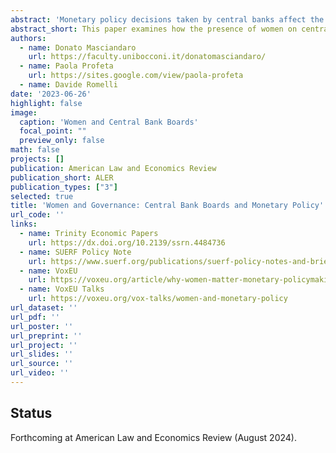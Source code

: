 ```yaml
---
abstract: 'Monetary policy decisions taken by central banks affect the economy, society and politics worldwide. Does the presence of women matter in these decisions? We construct a new and unique dataset on the presence of women on central bank monetary policy committees for a large sample of countries, over the period 2001-2017 and document an increasing share of women on central bank boards. We investigate how the presence of women correlates with the conduct of monetary policy by estimating Taylor rules augmented to include the share of women on monetary policy committees. We show that central bank boards with a higher proportion of women are more responsive to inflation. This suggests that central banks whose boards are characterised by a higher presence of women are associated with a more conservative approach to monetary policy when inflation is higher. We confirm this result by analysing the voting behaviour of members of the executive board of the Swedish Central Bank during the period 2000-2017.'
abstract_short: This paper examines how the presence of women on central bank monetary policy committees affects monetary decisions. It finds that central banks with more women on their boards tend to adopt a more conservative approach, especially in response to inflation.
authors:
  - name: Donato Masciandaro
    url: https://faculty.unibocconi.it/donatomasciandaro/
  - name: Paola Profeta
    url: https://sites.google.com/view/paola-profeta
  - name: Davide Romelli
date: '2023-06-26'
highlight: false
image:
  caption: 'Women and Central Bank Boards'
  focal_point: ""
  preview_only: false
math: false
projects: []
publication: American Law and Economics Review
publication_short: ALER
publication_types: ["3"]
selected: true
title: 'Women and Governance: Central Bank Boards and Monetary Policy'
url_code: ''
links:
  - name: Trinity Economic Papers
    url: https://dx.doi.org/10.2139/ssrn.4484736
  - name: SUERF Policy Note
    url: https://www.suerf.org/publications/suerf-policy-notes-and-briefs/gender-diversity-and-monetary-policy/    
  - name: VoxEU
    url: https://voxeu.org/article/why-women-matter-monetary-policymaking
  - name: VoxEU Talks
    url: https://voxeu.org/vox-talks/women-and-monetary-policy
url_dataset: ''
url_pdf: ''
url_poster: ''
url_preprint: ''
url_project: ''
url_slides: ''
url_source: ''
url_video: ''
---
```


## Status

Forthcoming at American Law and Economics Review (August 2024).
